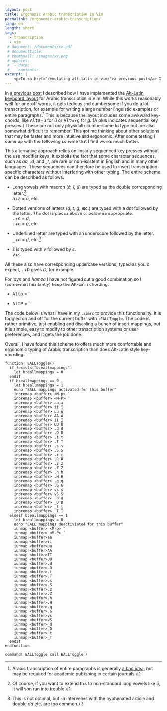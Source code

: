 ```yaml
---
layout: post
title: Ergonomic Arabic transcription in Vim
permalink: /ergonomic-arabic-transcription/
lang: en
length: short
tags:
  - transcription
  - vim
 # document: /documents/xx.pdf
 # documenttitle: 
 # thumbnail: /images/xx.png
 # updates: 
 #  - date:
 #    contents:
excerpt: |
    <p>In <a href="/emulating-alt-latin-in-vim/">a previous post</a> I described how I have implemented the <a href="http://mamluk.uchicago.edu/unicode.html">Alt-Latin keyboard layout</a> for Arabic transcription in Vim. While this works reasonably well for one-off words, it gets tedious and cumbersome if you do a lot transcription, for example for writing a large number linguistic examples or entire paragraphs. This is because the layout includes some awkward key-chords, like <kbd>Alt</kbd><kbd>a</kbd>+<kbd>u</kbd> for <em>ū</em> or <kbd>Alt</kbd><kbd>w</kbd>+<kbd>g</kbd> for <em>ġ</em>. (A plus indicates sequential key presses.) These are not only physically cumbersome to type but are also somewhat difficult to remember. This got me thinking about other solutions that may be faster and more intuitive and ergonomic. After some testing I came up with the following scheme that I find works much better.</p>
---
```


In [a previous post](/emulating-alt-latin-in-vim/) I described how I have implemented the  [Alt-Latin keyboard layout](http://mamluk.uchicago.edu/unicode.html) for Arabic transcription in Vim. While this works reasonably well for one-off words, it gets tedious and cumbersome if you do a lot transcription, for example for writing a large number linguistic examples or entire paragraphs.[^badiea] This is because the layout includes some awkward key-chords, like <kbd>Alt</kbd><kbd>a</kbd>+<kbd>u</kbd> for *ū* or <kbd>Alt</kbd><kbd>w</kbd>+<kbd>g</kbd> for *ġ*. (A plus indicates sequential key presses.) These are not only physically cumbersome to type but are also somewhat difficult to remember. This got me thinking about other solutions that may be faster and more intuitive and ergonomic. After some testing I came up with the following scheme that I find works much better.

[^badiea]: Arabic transcription of entire paragraphs is generally [a bad idea](/margin-notes-for-arabic-quotes/), but may be required for academic publishing in certain journals.

This alternative approach relies on linearly sequenced key presses without the use modifier keys. It exploits the fact that some character sequences, such as *aa, .d,* and *_t*, are rare or non-existent in English and in many other languages. These sequences can therefore be used to insert transcription-specific characters without interfering with other typing. The entire scheme can be described as follows:



- Long vowels with macron (*ā, ī, ū*) are typed as the double corresponding letter.[^oo]  
  <kbd>a</kbd>+<kbd>a</kbd> = *ā*, etc.

- Dotted versions of letters (*ḍ, ṭ, ġ*, etc.) are typed with a dot followed by the letter. The dot is places above or below as appropriate.  
  <kbd>.</kbd>+<kbd>d</kbd> = *ḍ*,  
  <kbd>.</kbd>+<kbd>g</kbd> = *ġ*, etc.

- Underlined letter are typed with an underscore followed by the letter.  
  <kbd>_</kbd>+<kbd>d</kbd> = *ḏ*, etc.[^underscore]

- *š* is typed with *v* followed by *s*.  
  <kbd>v</kbd>+<kbd>s</kbd>

[^oo]: Of course, if you want to extend this to non-standard long vowels like *ō*, it will sōn run into trouble.

[^underscore]: This is not optimal, but *-d* intervenes with the hyphenated article and double *dd* etc. are too common.

All these also have corresponding uppercase versions, typed as you'd expect, <kbd>.</kbd>+<kbd>D</kbd> gives *Ḍ*, for example.

For *ʿayn* and *hamza* I have not figured out a good combination so I (somewhat hesitantly) keep the Alt-Latin chording:

- <kbd>Alt</kbd><kbd>p</kbd> = *ʿ*

- <kbd>Alt</kbd><kbd>P</kbd> = *ʾ*


The code below is what I have in my `.vimrc` to provide this functionality. It is toggled on and off for the current buffer with `:EALLToggle`. The code is rather primitive, just enabling and disabling a bunch of insert mappings, but it is simple, easy to modify to other transcription systems or user preferences, and it gets the job done.

Overall, I have found this scheme to offers much more comfortable and ergonomic typing of Arabic transcription than does Alt-Latin style key-chording.


``` vim
function! EALLToggle()
  if !exists("b:eallmappings")
    let b:eallmappings = 0
  endif 
  if b:eallmappings == 0
    let b:eallmappings = 1
    echo "EALL mappings activated for this buffer"
    inoremap <buffer> <M-p> ʿ
    inoremap <buffer> <M-P> ʾ
    inoremap <buffer> aa ā
    inoremap <buffer> ii ī
    inoremap <buffer> uu ū
    inoremap <buffer> AA Ā
    inoremap <buffer> II Ī
    inoremap <buffer> UU Ū
    inoremap <buffer> .d ḍ
    inoremap <buffer> .D Ḍ
    inoremap <buffer> .t ṭ
    inoremap <buffer> .T Ṭ
    inoremap <buffer> .s ṣ
    inoremap <buffer> .S Ṣ
    inoremap <buffer> .r ṛ
    inoremap <buffer> .R Ṛ
    inoremap <buffer> .z ẓ
    inoremap <buffer> .Z Ẓ
    inoremap <buffer> .h ḥ
    inoremap <buffer> .H Ḥ
    inoremap <buffer> .g ġ
    inoremap <buffer> .G Ġ
    inoremap <buffer> vs š
    inoremap <buffer> vS Š
    inoremap <buffer> _d ḏ
    inoremap <buffer> _D Ḏ
    inoremap <buffer> _t ṯ
    inoremap <buffer> _T Ṯ
  elseif b:eallmappings == 1
    let b:eallmappings = 0
    echo "EALL mappings deactiviated for this buffer"
    iunmap <buffer> <M-p> ʿ
    iunmap <buffer> <M-P> ʾ
    iunmap <buffer>aa
    iunmap <buffer>ii
    iunmap <buffer>uu
    iunmap <buffer>AA
    iunmap <buffer>II
    iunmap <buffer>UU
    iunmap <buffer>.d
    iunmap <buffer>.D
    iunmap <buffer>.t
    iunmap <buffer>.T
    iunmap <buffer>.s
    iunmap <buffer>.S
    iunmap <buffer>.z
    iunmap <buffer>.Z
    iunmap <buffer>.h
    iunmap <buffer>.H
    iunmap <buffer>.g
    iunmap <buffer>.G
    iunmap <buffer>vs
    iunmap <buffer>vS
    iunmap <buffer>_d
    iunmap <buffer>_D
    iunmap <buffer>_t
    iunmap <buffer>_T
  endif
endfunction

command! EALLToggle call EALLToggle()
```
